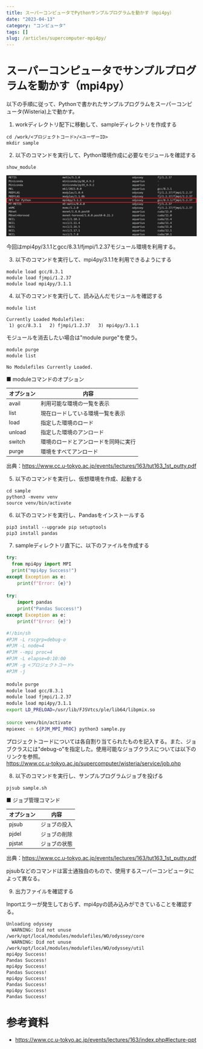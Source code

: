 ```yaml
---
title: スーパーコンピュータでPythonサンプルプログラムを動かす（mpi4py）
date: "2023-04-13"
category: "コンピュータ"
tags: []
slug: /articles/supercomputer-mpi4py/
---
```



# スーパーコンピュータでサンプルプログラムを動かす（mpi4py）
以下の手順に従って、Pythonで書かれたサンプルプログラムをスーパーコンピュータ(Wisteria)上で動かす。

1. workディレクトリ配下に移動して、sampleディレクトリを作成する

```
cd /work/<プロジェクトコード>/<ユーザーID>
mkdir sample
```

2. 以下のコマンドを実行して、Python環境作成に必要なモジュールを確認する

```
show_module
```

![show_moduleコマンド](./show_module.png)

今回はmpi4py/3.1.1とgcc/8.3.1/fjmpi/1.2.37モジュール環境を利用する。

3. 以下のコマンドを実行して、mpi4py/3.1.1を利用できるようにする
```
module load gcc/8.3.1
module load fjmpi/1.2.37
module load mpi4py/3.1.1
```

4. 以下のコマンドを実行して、読み込んだモジュールを確認する
```
module list
```

```javascript:title=Output
Currently Loaded Modulefiles:
 1) gcc/8.3.1   2) fjmpi/1.2.37   3) mpi4py/3.1.1  
```

モジュールを消去したい場合は"module purge"を使う。
```
module purge
module list
```

```javascript:title=Output
No Modulefiles Currently Loaded.
```

■ moduleコマンドのオプション

|オプション|内容|
|-|-|
|avail|利用可能な環境の一覧を表示|
|list|現在ロードしている環境一覧を表示|
|load|指定した環境のロード|
|unload|指定した環境のアンロード|
|switch|環境のロードとアンロードを同時に実行|
|purge|環境をすべてアンロード|

出典：https://www.cc.u-tokyo.ac.jp/events/lectures/163/tut163_1st_putty.pdf

5. 以下のコマンドを実行し、仮想環境を作成、起動する
```
cd sample
python3 -mvenv venv
source venv/bin/activate
```

6. 以下のコマンドを実行し、Pandasをインストールする
```
pip3 install --upgrade pip setuptools
pip3 install pandas
```

7. sampleディレクトリ直下に、以下のファイルを作成する

```javascript:title=sample.py  
try:
  from mpi4py import MPI
  print("mpi4py Success!")
except Exception as e:
    print(f"Error: {e}")

try:
    import pandas
    print("Pandas Success!")
except Exception as e:
    print(f"Error: {e}")
```

```javascript:title=sample.sh
#!/bin/sh
#PJM -L rscgrp=debug-o
#PJM -L node=4
#PJM --mpi proc=4
#PJM -L elapse=0:10:00
#PJM -g <プロジェクトコード>
#PJM -j

module purge
module load gcc/8.3.1
module load fjmpi/1.2.37
module load mpi4py/3.1.1
export LD_PRELOAD=/usr/lib/FJSVtcs/ple/lib64/libpmix.so

source venv/bin/activate
mpiexec -n ${PJM_MPI_PROC} python3 sample.py
```

プロジェクトコードについては各自割り当てられたものを記入する。また、ジョブクラスには"debug-o"を指定した。使用可能なジョブクラスについては以下のリンクを参照。  
https://www.cc.u-tokyo.ac.jp/supercomputer/wisteria/service/job.php

8. 以下のコマンドを実行し、サンプルプログラムジョブを投げる

```
pjsub sample.sh
```

■ ジョブ管理コマンド

|オプション|内容|
|-|-|
|pjsub|ジョブの投入|
|pjdel|ジョブの削除|
|pjstat|ジョブの状態|

出典：https://www.cc.u-tokyo.ac.jp/events/lectures/163/tut163_1st_putty.pdf

pjsubなどのコマンドは富士通独自のもので、使用するスーパーコンピュータによって異なる。

9. 出力ファイルを確認する

Inportエラーが発生しておらず、mpi4pyの読み込みができていることを確認する。

```
Unloading odyssey
  WARNING: Did not unuse /work/opt/local/modules/modulefiles/WO/odyssey/core
  WARNING: Did not unuse /work/opt/local/modules/modulefiles/WO/odyssey/util
mpi4py Success!
Pandas Success!
mpi4py Success!
Pandas Success!
mpi4py Success!
Pandas Success!
mpi4py Success!
Pandas Success!
```

# 参考資料
+ https://www.cc.u-tokyo.ac.jp/events/lectures/163/index.php#lecture-ppt